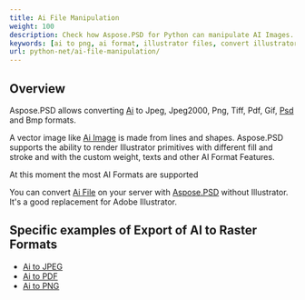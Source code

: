 ```yaml
---
title: Ai File Manipulation
weight: 100
description: Check how Aspose.PSD for Python can manipulate AI Images. 
keywords: [ai to png, ai format, illustrator files, convert illustrator, ai to pdf, ai to jpeg, ai to tiff, ai to psd, psd api, python, code sample]
url: python-net/ai-file-manipulation/
---
```


## **Overview**
Aspose.PSD allows converting [Ai](/psd/net/ai-adobe-illustrator-format/) to Jpeg, Jpeg2000, Png, Tiff, Pdf, Gif, [Psd](https://reference.aspose.com/psd/python-net/aspose.psd.fileformats.psd/psdimage) and Bmp formats.

A vector image like [Ai Image](https://reference.aspose.com/psd/python-net/aspose.psd.fileformats.ai/aiimage) is made from lines and shapes. Aspose.PSD supports the ability to render Illustrator primitives with different fill and stroke and with the custom weight, texts and other AI Format Features. 

At this moment the most AI Formats are supported

You can convert [Ai File](/psd/net/ai-adobe-illustrator-format/) on your server with [Aspose.PSD](https://products.aspose.com/psd/python-net) without Illustrator. It's a good replacement for Adobe Illustrator.

## **Specific examples of Export of AI to Raster Formats**
- [Ai to JPEG](/psd/python-net/convert/ai-to-jpg/)
- [Ai to PDF](/psd/python-net/convert/ai-to-pdf/)
- [Ai to PNG](/psd/python-net/convert/ai-to-png/)